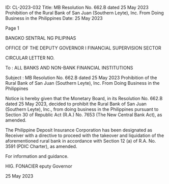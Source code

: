 ID: CL-2023-032
Title: MB Resolution No. 662.B dated 25 May 2023 Prohibition of the Rural Bank of San Juan (Southern Leyte), Inc. From Doing Business in the Philippines
Date: 25 May 2023

Page 1

BANGKO SENTRAL NG PILIPINAS

OFFICE OF THE DEPUTY GOVERNOR I FINANCIAL SUPERVISION SECTOR

CIRCULAR LETTER NO.

To : ALL BANKS AND NON-BANK FINANCIAL INSTITUTIONS

Subject : MB Resolution No. 662.B dated 25 May 2023 Prohibition of the Rural Bank of San Juan (Southern Leyte), Inc. From Doing Business in the Philippines

Notice is hereby given that the Monetary Board, in its Resolution No. 662.B dated 25 May 2023, decided to prohibit the Rural Bank of San Juan (Southern Leyte), Inc., from doing business in the Philippines pursuant to Section 30 of Republic Act (R.A.) No. 7653 (The New Central Bank Act), as amended.

The Philippine Deposit Insurance Corporation has been designated as Receiver with a directive to proceed with the takeover and liquidation of the aforementioned rural bank in accordance with Section 12 (a) of R.A. No. 3591 (PDIC Charter), as amended.

For information and guidance.

HIG. FONACIER eputy Governor

25 May 2023